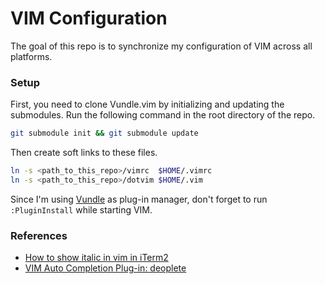 # VIM Configuration

The goal of this repo is to synchronize my configuration of VIM across all platforms.

### Setup

First, you need to clone Vundle.vim by initializing and updating the submodules.
Run the following command in the root directory of the repo.

~~~bash
git submodule init && git submodule update
~~~

Then create soft links to these files.

~~~bash
ln -s <path_to_this_repo>/vimrc  $HOME/.vimrc
ln -s <path_to_this_repo>/dotvim $HOME/.vim
~~~

Since I'm using [Vundle](https://github.com/VundleVim/Vundle.vim) as plug-in manager, don't forget to run `:PluginInstall` while starting VIM.

### References

- [How to show italic in vim in iTerm2](https://apple.stackexchange.com/questions/266333/how-to-show-italic-in-vim-in-iterm2)
- [VIM Auto Completion Plug-in: deoplete](https://developpaper.com/vim-auto-completion-plug-in-deoplete/)
